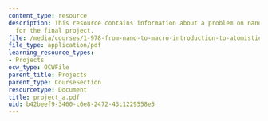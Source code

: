 ```yaml
---
content_type: resource
description: This resource contains information about a problem on nanowire mechanics
  for the final project.
file: /media/courses/1-978-from-nano-to-macro-introduction-to-atomistic-modeling-techniques-january-iap-2007/b42beef93460c6e8247243c1229558e5_project_a.pdf
file_type: application/pdf
learning_resource_types:
- Projects
ocw_type: OCWFile
parent_title: Projects
parent_type: CourseSection
resourcetype: Document
title: project_a.pdf
uid: b42beef9-3460-c6e8-2472-43c1229558e5
---
```

